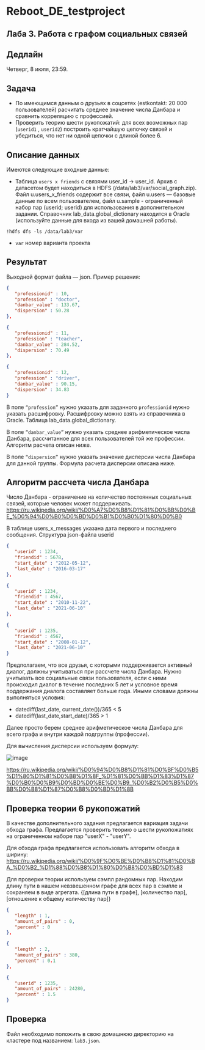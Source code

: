 # Reboot_DE_testproject

## Лаба 3. Работа с графом социальных связей

## Дедлайн

Четверг, 8 июля, 23:59.

## Задача

* По имеющимся данным о друзьях в соцсетях (estkontakt: 20 000 пользователей) расчитать среднее значение числа Данбара и сравнить корреляцию с профессией.
* Проверить теорию шести рукопожатий: для всех возможных пар (`userid1` , `userid2`) построить кратчайшую цепочку связей и убедиться, что нет ни одной цепочки с длиной более 6.

## Описание данных

Имеются следующие входные данные:

* Таблица `users x friends` с связями user_id -> user_id. 
   Архив с датасетом будет находиться в HDFS (/data/lab3/var/social_graph.zip). Файл u.users_x_friends содержит все связи, файл u.users — базовые данные по всем пользователем,      файл u.sample - ограниченный набор пар (userid; userid) для использования в дополнительном задании.
   Справочник lab_data.global_dictionary находится в Oracle (используйте данные для входа из вашей домашней работы). 

`!hdfs dfs -ls /data/lab3/var`

* `var` номер варианта проекта

## Результат

Выходной формат файла — json. Пример решения:

```json
{
   "professionid" : 10,
   "profession" : "doctor",
   "danbar_value" : 133.67,
   "dispersion" : 50.28
},

{
   "professionid" : 11,
   "profession" : "teacher",
   "danbar_value" : 284.52,
   "dispersion" : 70.49
},

{
   "professionid" : 12,
   "profession" : "driver",
   "danbar_value" : 90.15,
   "dispersion" : 34.83
}
```

В поле `“profession”` нужно указать для заданного `professionid` нужно указать расшифровку. Расшифровку можно взять из справочника в Oracle. Таблица lab_data.global_dictionary.

В поле `“danbar_value”` нужно указать среднее арифметическое числа Данбара, рассчитанное для всех пользователей той же профессии. Алгоритм расчета описан ниже.

В поле `“dispersion”` нужно указать значение дисперсии числа Данбара для данной группы. Формула расчета дисперсии описана ниже.

## Алгоритм рассчета числа Данбара

Число Данбара - ограничение на количество постоянных социальных связей, которые человек может поддерживать. 
https://ru.wikipedia.org/wiki/%D0%A7%D0%B8%D1%81%D0%BB%D0%BE_%D0%94%D0%B0%D0%BD%D0%B1%D0%B0%D1%80%D0%B0

В таблице users_x_messages указана дата первого и последнего сообщения. Структура json-файла userid

```json
{
   "userid" : 1234,
   "friendid" : 5678,
   "start_date" : "2012-05-12",
   "last_date" : "2016-03-17"
},

{
   "userid" : 1234,
   "friendid" : 4567,
   "start_date" : "2010-11-22",
   "last_date" : "2021-06-10"
},

{
   "userid" : 1235,
   "friendid" : 4567,
   "start_date" : "2008-01-12",
   "last_date" : "2021-06-10"
}
```
Предполагаем, что все друзья, с которыми поддерживается активный диалог, должны учитываться при рассчете числа Данбара.
Нужно учитывать все социальные связи пользователя, если с ними происходил диалог в течение последних 5 лет и условное время поддержания диалога составляет больше года.
Иными словами должны выполняться условия:

* datediff(last_date, current_date())/365 < 5
* datediff(last_date,start_date)/365 > 1

Далее просто берем среднее арифметическое числа Данбара для всего графа и внутри каждой подгруппы (профессии).

Для вычисления дисперсии используем формулу:

![image](https://user-images.githubusercontent.com/49373421/121674532-d9b24980-caba-11eb-9cdf-3ec373896d7e.png)

https://ru.wikipedia.org/wiki/%D0%94%D0%B8%D1%81%D0%BF%D0%B5%D1%80%D1%81%D0%B8%D1%8F_%D1%81%D0%BB%D1%83%D1%87%D0%B0%D0%B9%D0%BD%D0%BE%D0%B9_%D0%B2%D0%B5%D0%BB%D0%B8%D1%87%D0%B8%D0%BD%D1%8B

## Проверка теории 6 рукопожатий

В качестве дополнительного задания предлагается вариация задачи обхода графа.
Предлагается проверить теорию о шести рукопожатиях на ограниченном наборе пар "userX" - "userY".

Для обхода графа предлагается использовать алгоритм обхода в ширину:
https://ru.wikipedia.org/wiki/%D0%9F%D0%BE%D0%B8%D1%81%D0%BA_%D0%B2_%D1%88%D0%B8%D1%80%D0%B8%D0%BD%D1%83

Для проверки теории используем сэмпл рандомных пар. 
Находим длину пути в нашем невзвешенном графе для всех пар в сэмпле и сохраняем в виде агрегата.
{[длина пути в графе], [количество пар], [отношение к общему количеству пар]}

```json
{
   "length" : 1,
   "amount_of_pairs" : 0,
   "percent" : 0
},

{
   "length" : 2,
   "amount_of_pairs" : 380,
   "percent" : 0.1
},

{
   "userid" : 1235,
   "amount_of_pairs" : 24280,
   "percent" : 1.5
}
```

## Проверка

Файл необходимо положить в свою домашнюю директорию на кластере под названием: `lab3.json`.
